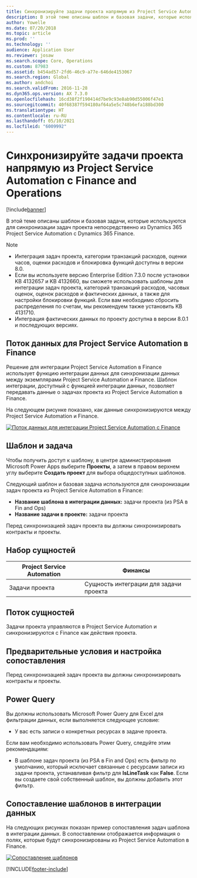 ```yaml
---
title: Синхронизируйте задачи проекта напрямую из Project Service Automation с Finance and Operations
description: В этой теме описаны шаблон и базовая задачи, которые используются для синхронизации задач проекта непосредственно из Microsoft Dynamics 365 Project Service Automation с Dynamics 365 Finance.
author: Yowelle
ms.date: 07/20/2018
ms.topic: article
ms.prod: ''
ms.technology: ''
audience: Application User
ms.reviewer: josaw
ms.search.scope: Core, Operations
ms.custom: 87983
ms.assetid: b454ad57-2fd6-46c9-a77e-646de4153067
ms.search.region: Global
ms.author: andchoi
ms.search.validFrom: 2016-11-28
ms.dyn365.ops.version: AX 7.3.0
ms.openlocfilehash: 16cd38f2f190414d7be9c93e8ab90d55006f47e1
ms.sourcegitcommit: 40f68387f594180af64a5e5c748b6efa188bd300
ms.translationtype: HT
ms.contentlocale: ru-RU
ms.lasthandoff: 05/10/2021
ms.locfileid: "6009992"
---
```

# <a name="synchronize-project-tasks-directly-from-project-service-automation-to-finance-and-operations"></a>Синхронизируйте задачи проекта напрямую из Project Service Automation с Finance and Operations

[!include[banner](../includes/banner.md)]

В этой теме описаны шаблон и базовая задачи, которые используются для синхронизации задач проекта непосредственно из Dynamics 365 Project Service Automation с Dynamics 365 Finance.

> [!NOTE]
> - Интеграция задач проекта, категории транзакций расходов, оценки часов, оценки расходов и блокировка функций доступны в версии 8.0.
> - Если вы используете версию Enterprise Edition 7.3.0 после установки KB 4132657 и KB 4132660, вы сможете использовать шаблоны для интеграции задач проекта, категорий транзакций расходов, часовых оценок, оценок расходов и фактических данных, а также для настройки блокировки функций. Если вам необходимо сбросить распределения по счетам, мы рекомендуем также установить KB 4131710.
> - Интеграция фактических данных по проекту доступна в версии 8.0.1 и последующих версиях.

## <a name="data-flow-for-project-service-automation-to-finance"></a>Поток данных для Project Service Automation в Finance

Решение для интеграции Project Service Automation в Finance использует функцию интеграции данных для синхронизации данных между экземплярами Project Service Automation и Finance. Шаблон интеграции, доступный с функцией интеграции данных, позволяет передавать данные о задачах проекта из Project Service Automation в Finance.

На следующем рисунке показано, как данные синхронизируются между Project Service Automation и Finance.

[![Поток данных для интеграции Project Service Automation с Finance](./media/ProjectTasksFlow.png)](./media/ProjectTasksFlow.png)

## <a name="template-and-task"></a>Шаблон и задача

Чтобы получить доступ к шаблону, в центре администрирования Microsoft Power Apps выберите **Проекты**, а затем в правом верхнем углу выберите **Создать проект** для выбора общедоступных шаблонов.

Следующий шаблон и базовая задача используются для синхронизации задач проекта из Project Service Automation в Finance:

- **Название шаблона в интеграции данных:** задачи проекта (из PSA в Fin and Ops)
- **Название задачи в проекте:** задачи проекта

Перед синхронизацией задач проекта вы должны синхронизировать контракты и проекты.

## <a name="entity-set"></a>Набор сущностей

| Project Service Automation | Финансы                             |
|----------------------------|-------------------------------------|
| Задачи проекта              | Сущность интеграции для задачи проекта |

## <a name="entity-flow"></a>Поток сущностей

Задачи проекта управляются в Project Service Automation и синхронизируются с Finance как действия проекта.

## <a name="prerequisites-and-mapping-setup"></a>Предварительные условия и настройка сопоставления

Перед синхронизацией задач проекта вы должны синхронизировать контракты и проекты.

## <a name="power-query"></a>Power Query

Вы должны использовать Microsoft Power Query для Excel для фильтрации данных, если выполняется следующее условие:

- У вас есть записи о конкретных ресурсах в задаче проекта.

Если вам необходимо использовать Power Query, следуйте этим рекомендациям:

- В шаблоне задач проекта (из PSA в Fin and Ops) есть фильтр по умолчанию, который исключает связанные с ресурсами записи из задачи проекта, устанавливая фильтр для **IsLineTask** как **False**. Если вы создаете свой собственный шаблон, вы должны добавить этот фильтр.

## <a name="template-mapping-in-data-integration"></a>Сопоставление шаблонов в интеграции данных

На следующих рисунках показан пример сопоставления задач шаблона в интеграции данных. В сопоставлении отображается информация о полях, которые будут синхронизированы из Project Service Automation в Finance.

[![Сопоставление шаблонов](./media/ProjectTasksMapping.png)](./media/ProjectTasksMapping.png)


[!INCLUDE[footer-include](../includes/footer-banner.md)]